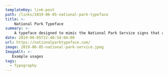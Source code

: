 ```yaml
---
templateKey: link-post
path: /links/2019-06-05-national-park-typeface
title: >-
    National Park Typeface
summary: >-
    A typeface designed to mimic the National Park Service signs that are carved using a router bit.
date: 2019-06-05T22:48:54-04:00
url: https://nationalparktypeface.com/
image: 2019-06-05-national-park-service.jpeg
ImageAlt: >-
   Example usages
tags:
  - Typography
---
```

